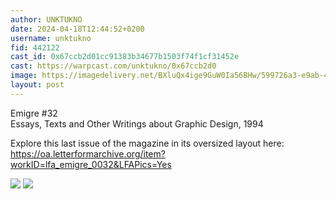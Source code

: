 ```yaml
---
author: UNKTUKNO
date: 2024-04-18T12:44:52+0200
username: unktukno
fid: 442122
cast_id: 0x67ccb2d01cc91383b34677b1503f74f1cf31452e
cast: https://warpcast.com/unktukno/0x67ccb2d0
image: https://imagedelivery.net/BXluQx4ige9GuW0Ia56BHw/599726a3-e9ab-47ba-0209-1fc678fc1a00/original
layout: post
---
```

Emigre #32  
Essays, Texts and Other Writings about Graphic Design, 1994  
  
Explore this last issue of the magazine in its oversized layout here:  
https://oa.letterformarchive.org/item?workID=lfa_emigre_0032&LFAPics=Yes  

![](https://imagedelivery.net/BXluQx4ige9GuW0Ia56BHw/599726a3-e9ab-47ba-0209-1fc678fc1a00/original)
![](https://imagedelivery.net/BXluQx4ige9GuW0Ia56BHw/a95d1349-175f-4b62-c8ff-14e86f69f000/original)